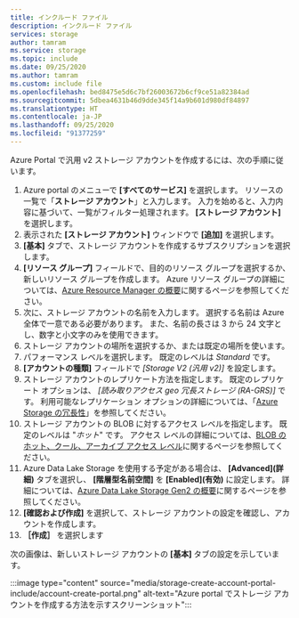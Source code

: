 ```yaml
---
title: インクルード ファイル
description: インクルード ファイル
services: storage
author: tamram
ms.service: storage
ms.topic: include
ms.date: 09/25/2020
ms.author: tamram
ms.custom: include file
ms.openlocfilehash: bed8475e5d6c7bf26003672b6cf9ce51a82384ad
ms.sourcegitcommit: 5dbea4631b46d9dde345f14a9b601d980df84897
ms.translationtype: HT
ms.contentlocale: ja-JP
ms.lasthandoff: 09/25/2020
ms.locfileid: "91377259"
---
```

Azure Portal で汎用 v2 ストレージ アカウントを作成するには、次の手順に従います。

1. Azure portal のメニューで **[すべてのサービス]** を選択します。 リソースの一覧で「**ストレージ アカウント**」と入力します。 入力を始めると、入力内容に基づいて、一覧がフィルター処理されます。 **[ストレージ アカウント]** を選択します。
1. 表示された **[ストレージ アカウント]** ウィンドウで **[追加]** を選択します。
1. **[基本]** タブで、ストレージ アカウントを作成するサブスクリプションを選択します。
1. **[リソース グループ]** フィールドで、目的のリソース グループを選択するか、新しいリソース グループを作成します。  Azure リソース グループの詳細については、[Azure Resource Manager の概要](../articles/azure-resource-manager/resource-group-overview.md)に関するページを参照してください。
1. 次に、ストレージ アカウントの名前を入力します。 選択する名前は Azure 全体で一意である必要があります。 また、名前の長さは 3 から 24 文字とし、数字と小文字のみを使用できます。
1. ストレージ アカウントの場所を選択するか、または既定の場所を使います。
1. パフォーマンス レベルを選択します。 既定のレベルは *Standard* です。
1. **[アカウントの種類]** フィールドで *[Storage V2 (汎用 v2)]* を設定します。
1. ストレージ アカウントのレプリケート方法を指定します。 既定のレプリケート オプションは、 *[読み取りアクセス geo 冗長ストレージ (RA-GRS)]* です。 利用可能なレプリケーション オプションの詳細については、「[Azure Storage の冗長性](../articles/storage/common/storage-redundancy.md)」を参照してください。
1. ストレージ アカウントの BLOB に対するアクセス レベルを指定します。 既定のレベルは "*ホット*" です。 アクセス レベルの詳細については、[BLOB のホット、クール、アーカイブ アクセス レベル](../articles/storage/blobs/storage-blob-storage-tiers.md)に関するページを参照してください。
1. Azure Data Lake Storage を使用する予定がある場合は、 **[Advanced]\(詳細\)** タブを選択し、 **[階層型名前空間]** を **[Enabled]\(有効\)** に設定します。 詳細については、[Azure Data Lake Storage Gen2 の概要](../articles/storage/blobs/data-lake-storage-introduction.md)に関するページを参照してください。
1. **[確認および作成]** を選択して、ストレージ アカウントの設定を確認し、アカウントを作成します。
1. **［作成］** を選択します

次の画像は、新しいストレージ アカウントの **[基本]** タブの設定を示しています。

:::image type="content" source="media/storage-create-account-portal-include/account-create-portal.png" alt-text="Azure portal でストレージ アカウントを作成する方法を示すスクリーンショット":::
